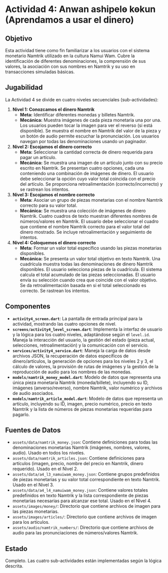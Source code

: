 # Actividad 4: Anwan ashipelɵ kɵkun (Aprendamos a usar el dinero)

## Objetivo

Esta actividad tiene como fin familiarizar a los usuarios con el sistema monetario Namtrik utilizado en la cultura Namui Wam. Cubre la identificación de diferentes denominaciones, la comprensión de sus valores, la asociación con sus nombres en Namtrik y su uso en transacciones simuladas básicas.

## Jugabilidad

La Actividad 4 se divide en cuatro niveles secuenciales (sub-actividades):

1.  **Nivel 1: Conozcamos el dinero Namtrik**
    *   **Meta:** Identificar diferentes monedas y billetes Namtrik.
    *   **Mecánica:** Muestra imágenes de cada pieza monetaria una por una. Los usuarios pueden tocar la imagen para ver el reverso (si está disponible). Se muestra el nombre en Namtrik del valor de la pieza y un botón de audio permite escuchar la pronunciación. Los usuarios navegan por todas las denominaciones usando un paginador.
2.  **Nivel 2: Escojamos el dinero correcto**
    *   **Meta:** Seleccionar la cantidad correcta de dinero requerida para pagar un artículo.
    *   **Mecánica:** Se muestra una imagen de un artículo junto con su precio escrito en Namtrik. Se presentan cuatro opciones, cada una conteniendo una combinación de imágenes de dinero. El usuario debe seleccionar la opción cuyo valor total coincida con el precio del artículo. Se proporciona retroalimentación (correcto/incorrecto) y se rastrean los intentos.
3.  **Nivel 3: Escojamos el nombre correcto**
    *   **Meta:** Asociar un grupo de piezas monetarias con el nombre Namtrik correcto para su valor total.
    *   **Mecánica:** Se muestra una colección de imágenes de dinero Namtrik. Cuatro cuadros de texto muestran diferentes nombres de números/valores en Namtrik. El usuario debe seleccionar el cuadro que contiene el nombre Namtrik correcto para el valor total del dinero mostrado. Se incluye retroalimentación y seguimiento de intentos.
4.  **Nivel 4: Coloquemos el dinero correcto**
    *   **Meta:** Formar un valor total específico usando las piezas monetarias disponibles.
    *   **Mecánica:** Se presenta un valor total objetivo en texto Namtrik. Una cuadrícula muestra todas las denominaciones de dinero Namtrik disponibles. El usuario selecciona piezas de la cuadrícula. El sistema calcula el total acumulado de las piezas seleccionadas. El usuario envía su selección cuando crea que coincide con el valor objetivo. Se da retroalimentación basada en si el total seleccionado es correcto. Se rastrean los intentos.

## Componentes

*   **`activity4_screen.dart`**: La pantalla de entrada principal para la actividad, mostrando las cuatro opciones de nivel.
*   **`screens/activity4_level_screen.dart`**: Implementa la interfaz de usuario y la lógica para los cuatro niveles, adaptándose según el `level.id`. Maneja la interacción del usuario, la gestión del estado (pieza actual, selecciones, retroalimentación) y la comunicación con el servicio.
*   **`services/activity4_service.dart`**: Maneja la carga de datos desde archivos JSON, la recuperación de datos específicos de dinero/artículos, la generación de opciones para los niveles 2 y 3, el cálculo de valores, la provisión de rutas de imágenes y la gestión de la reproducción de audio para los nombres de las monedas.
*   **`models/namtrik_money_model.dart`**: Modelo de datos que representa una única pieza monetaria Namtrik (moneda/billete), incluyendo su ID, imágenes (anverso/reverso), nombre Namtrik, valor numérico y archivos de audio asociados.
*   **`models/namtrik_article_model.dart`**: Modelo de datos que representa un artículo, incluyendo su ID, imagen, precio numérico, precio en texto Namtrik y la lista de números de piezas monetarias requeridas para pagarlo.

## Fuentes de Datos

*   `assets/data/namtrik_money.json`: Contiene definiciones para todas las denominaciones monetarias Namtrik (imágenes, nombres, valores, audio). Usado en todos los niveles.
*   `assets/data/namtrik_articles.json`: Contiene definiciones para artículos (imagen, precio, nombre del precio en Namtrik, dinero requerido). Usado en el Nivel 2.
*   `assets/data/a4_l3_namuiwam_money.json`: Contiene grupos predefinidos de piezas monetarias y su valor total correspondiente en texto Namtrik. Usado en el Nivel 3.
*   `assets/data/a4_l4_namuiwam_money.json`: Contiene valores totales predefinidos en texto Namtrik y la lista correspondiente de piezas monetarias necesarias para alcanzar ese total. Usado en el Nivel 4.
*   `assets/images/money/`: Directorio que contiene archivos de imagen para las piezas monetarias.
*   `assets/images/articles/`: Directorio que contiene archivos de imagen para los artículos.
*   `assets/audio/namtrik_numbers/`: Directorio que contiene archivos de audio para las pronunciaciones de números/valores Namtrik.

## Estado

Completo. Las cuatro sub-actividades están implementadas según la lógica descrita.

